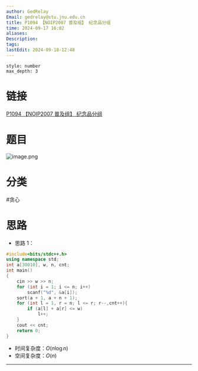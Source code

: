 ```yaml
---
author: GedRelay
Email: gedrelay@stu.jnu.edu.cn
title: P1094 【NOIP2007 普及组】 纪念品分组
time: 2024-09-17 16:02
aliases: 
Description: 
tags: 
lastEdit: 2024-09-18-12:48
---
```


```toc
style: number
max_depth: 3
```

# 链接
[P1094 【NOIP2007 普及组】 纪念品分组](https://www.luogu.com.cn/problem/P1094) 

# 题目
![image.png](https://ged-pic-bed.oss-cn-guangzhou.aliyuncs.com/img/202409171602891.png)


# 分类
#贪心 

# 思路
- 思路 1：


```cpp
#include<bits/stdc++.h>
using namespace std;
int a[30010], w, n, cnt;
int main()
{
	cin >> w >> n;
	for (int i = 1; i <= n; i++)
		scanf("%d", &a[i]);
	sort(a + 1, a + n + 1);
	for (int l = 1, r = n; l <= r; r--,cnt++){
		if (a[l] + a[r] <= w)
			l++;
	}
	cout << cnt;
	return 0;
}
```


- 时间复杂度：${O\left( n\log n \right)  }$ 
- 空间复杂度：${O\left( n \right)  }$ 


---

